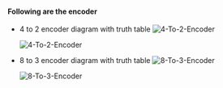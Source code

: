 #### Following are the encoder
- 4 to 2 encoder diagram with truth table
    ![4-To-2-Encoder]()

    ![4-To-2-Encoder]()
- 8 to 3 encoder diagram with truth table
    ![8-To-3-Encoder]()
    
    ![8-To-3-Encoder]()